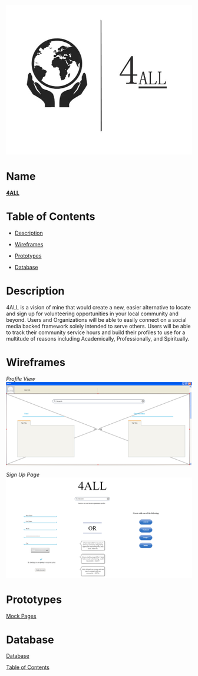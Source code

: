 ![Alt text](https://github.com/wesleykarle/4ALL/blob/master/Logo%20(4ALL).jpg "Logo")
# Name
<b><u>4ALL</u></b>

# Table of Contents  
- [Description](#description)  

- [Wireframes](#wireframes)

- [Prototypes](#prototypes) 

- [Database](#database)

<a name="desciption"/>
<a name="wireframes"/>
<a name="prototypes"/>
<a name="database"/>


# Description
4ALL is a vision of mine that would create a new, easier alternative to locate and sign up for volunteering opportunities in your local community and beyond. Users and Organizations will be able to easily connect on a social media backed framework solely intended to serve others. Users will be able to track their community service hours and build their profiles to use for a multitude of reasons including Academically, Professionally, and Spiritually. 

# Wireframes
*Profile View*
![Alt text](https://github.com/wesleykarle/4ALL/blob/master/Logon%20Page.PNG)

*Sign Up Page*
![Alt text](https://github.com/wesleykarle/4ALL/blob/master/Sign%20Up%20Page.PNG)

# Prototypes
[Mock Pages](https://github.com/wesleykarle/4ALL/tree/master/Mock%20Pages)

# Database 
[Database](https://github.com/wesleykarle/4ALL/blob/master/Project%20Code/Database)



[Table of Contents](#tableofcontents)
<a name="tableofcontents"/>
